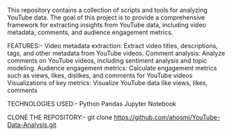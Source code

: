This repository contains a collection of scripts and tools for analyzing YouTube data. The goal of this project is to provide a comprehensive framework for extracting insights from YouTube data, including video metadata, comments, and audience engagement metrics.

FEATURES:-
Video metadata extraction: Extract video titles, descriptions, tags, and other metadata from YouTube videos.
Comment analysis: Analyze comments on YouTube videos, including sentiment analysis and topic modeling.
Audience engagement metrics: Calculate engagement metrics such as views, likes, dislikes, and comments for YouTube videos
Visualizations of key metrics: Visualize YouTube data like views, likes, comments

TECHNOLOGIES USED:-
Python
Pandas
Jupyter Notebook


CLONE THE REPOSITORY:-
git clone https://github.com/ahosmi/YouTube-Data-Analysis.git


